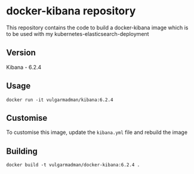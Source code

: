 # docker-kibana repository

This repository contains the code to build a docker-kibana image which is to be used with my
kubernetes-elasticsearch-deployment

## Version

Kibana - 6.2.4

## Usage

```
docker run -it vulgarmadman/kibana:6.2.4
```

## Customise

To customise this image, update the `kibana.yml` file and rebuild the image

## Building

```
docker build -t vulgarmadman/docker-kibana:6.2.4 .
```
